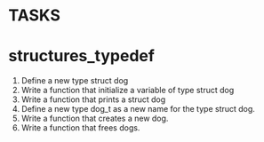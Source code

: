 # TASKS 
# structures_typedef

1. Define a new type struct dog
2. Write a function that initialize a variable of type struct dog
3. Write a function that prints a struct dog
4. Define a new type dog_t as a new name for the type struct dog.
5. Write a function that creates a new dog.
6. Write a function that frees dogs.
